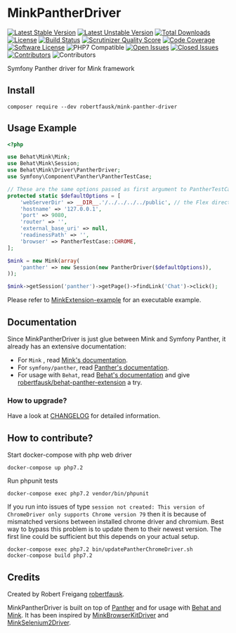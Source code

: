 # MinkPantherDriver
[![Latest Stable Version](https://poser.pugx.org/robertfausk/mink-panther-driver/v/stable.svg)](https://packagist.org/packages/robertfausk/mink-panther-driver)
[![Latest Unstable Version](https://poser.pugx.org/robertfausk/mink-panther-driver/v/unstable.svg)](https://packagist.org/packages/robertfausk/mink-panther-driver)
[![Total Downloads](https://poser.pugx.org/robertfausk/mink-panther-driver/downloads.svg)](https://packagist.org/packages/robertfausk/mink-panther-driver)
[![License](https://poser.pugx.org/robertfausk/mink-panther-driver/license.svg)](https://packagist.org/packages/robertfausk/mink-panther-driver)
[![Build Status](https://travis-ci.org/robertfausk/mink-panther-driver.svg?branch=master)](https://travis-ci.org/robertfausk/mink-panther-driver)
[![Scrutinizer Quality Score](https://scrutinizer-ci.com/g/robertfausk/mink-panther-driver/badges/quality-score.png?b=master)](https://scrutinizer-ci.com/g/robertfausk/mink-panther-driver/)
[![Code Coverage](https://scrutinizer-ci.com/g/robertfausk/mink-panther-driver/badges/coverage.png?b=master)](https://scrutinizer-ci.com/g/robertfausk/mink-panther-driver/)
[![Software License](https://img.shields.io/badge/license-MIT-brightgreen.svg?style=flat-square)](LICENSE)
![PHP7 Compatible](https://img.shields.io/travis/php-v/robertfausk/mink-panther-driver/master?style=flat-square)
[![Open Issues](https://img.shields.io/github/issues-raw/robertfausk/mink-panther-driver?style=flat-square)](https://github.com/robertfausk/mink-panther-driver/issues)
[![Closed Issues](https://img.shields.io/github/issues-closed-raw/robertfausk/mink-panther-driver?style=flat-square)](https://github.com/robertfausk/mink-panther-driver/issues?q=is%3Aissue+is%3Aclosed)
[![Contributors](https://img.shields.io/github/contributors/robertfausk/mink-panther-driver?style=flat-square)](https://github.com/robertfausk/mink-panther-driver/graphs/contributors)
![Contributors](https://img.shields.io/maintenance/yes/2020?style=flat-square)

Symfony Panther driver for Mink framework

## Install

    composer require --dev robertfausk/mink-panther-driver

Usage Example
-------------

```PHP
<?php

use Behat\Mink\Mink;
use Behat\Mink\Session;
use Behat\Mink\Driver\PantherDriver;
use Symfony\Component\Panther\PantherTestCase;

// These are the same options passed as first argument to PantherTestCaseTrait::createPantherClient client constructor. 
protected static $defaultOptions = [
    'webServerDir' => __DIR__.'/../../../../public', // the Flex directory structure
    'hostname' => '127.0.0.1',
    'port' => 9080,
    'router' => '',
    'external_base_uri' => null,
    'readinessPath' => '',
    'browser' => PantherTestCase::CHROME,
];

$mink = new Mink(array(
    'panther' => new Session(new PantherDriver($defaultOptions)),
));

$mink->getSession('panther')->getPage()->findLink('Chat')->click();
```

Please refer to [MinkExtension-example](https://github.com/Behat/MinkExtension-example) for an executable example.

## Documentation

Since MinkPantherDriver is just glue between Mink and Symfony Panther, it already has an extensive documentation:

* For `Mink` , read [Mink's documentation](http://mink.behat.org/en/latest/).
* For `symfony/panther`, read [Panther's documentation](https://github.com/symfony/panther).
* For usage with `Behat`, read [Behat's documentation](http://behat.org/en/latest/guides.html)
and give [robertfausk/behat-panther-extension](https://github.com/robertfausk/behat-panther-extension) a try.

### How to upgrade?

 Have a look at [CHANGELOG](CHANGELOG.md) for detailed information.

## How to contribute?

Start docker-compose with php web driver

    docker-compose up php7.2

Run phpunit tests

    docker-compose exec php7.2 vendor/bin/phpunit

If you run into issues of type ```session not created: This version of ChromeDriver only supports Chrome version 79```
then it is because of mismatched versions between installed chrome driver and chromium.
Best way to bypass this problem is to update them to their newest version.
The first line could be sufficient but this depends on your actual setup. 

    docker-compose exec php7.2 bin/updatePantherChromeDriver.sh
    docker-compose build php7.2

## Credits

Created by Robert Freigang [robertfausk](https://github.com/robertfausk).

MinkPantherDriver is built on top of [Panther](https://github.com/symfony/panther) and for usage with [Behat and Mink](http://behat.org/en/latest/cookbooks/integrating_symfony2_with_behat.html#initialising-behat). 
It has been inspired by [MinkBrowserKitDriver](https://github.com/minkphp/MinkBrowserKitDriver) and [MinkSelenium2Driver](https://github.com/minkphp/MinkSelenium2Driver).
